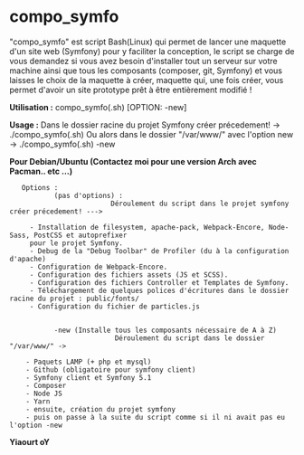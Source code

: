 # compo_symfo
"compo_symfo" est script Bash(Linux) qui permet de lancer une maquette d'un site web (Symfony) pour y faciliter la conception, le script se charge de vous demandez si vous avez besoin d'installer tout un serveur sur votre machine ainsi que tous les composants (composer, git, Symfony) et vous laisses le choix de la maquette à créer, maquette qui, une fois créer, vous permet d'avoir un site prototype prêt à être entièrement modifié !



 **Utilisation :** compo_symfo(.sh) [OPTION: -new]
 
 **Usage :** Dans le dossier racine du projet Symfony créer précedement! -> ./compo_symfo(.sh)
        Ou alors dans le dossier "/var/www/" avec l'option new -> ./compo_symfo(.sh) -new
 
 **Pour Debian/Ubuntu (Contactez moi pour une version Arch avec Pacman.. etc ...)**
      
       Options : 
               (pas d'options) : 
                             Déroulement du script dans le projet symfony créer précedement! --->
                             
         - Installation de filesystem, apache-pack, Webpack-Encore, Node-Sass, PostCSS et autoprefixer
         pour le projet Symfony.
         - Debug de la "Debug Toolbar" de Profiler (du à la configuration d'apache)
         - Configuration de Webpack-Encore.
         - Configuration des fichiers assets (JS et SCSS).
         - Configuration des fichiers Controller et Templates de Symfony.
         - Téléchargement de quelques polices d'écritures dans le dossier racine du projet : public/fonts/
         - Configuration du fichier de particles.js
               
               
               -new (Installe tous les composants nécessaire de A à Z)
                              Déroulement du script dans le dossier "/var/www/" ->
                                            
        - Paquets LAMP (+ php et mysql)
        - Github (obligatoire pour symfony client)
        - Symfony client et Symfony 5.1
        - Composer
        - Node JS
        - Yarn
        - ensuite, création du projet symfony
        - puis on passe à la suite du script comme si il ni avait pas eu l'option -new

 **Yiaourt oY**
